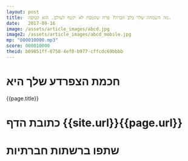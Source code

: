 ```yaml
---
layout: post
title:  מה השמחה שלך בלב חברה? פרח שקטפת לא יקטף לעולם. הוא קטופה.
date:   2017-09-16
image: /assets/article_images/abcd.jpg
image2: /assets/article_images/abcd_mobile.jpg
mp: "000010000.mp3"
score: 000010000
theid: b09851ff-0758-4ef0-b977-cffcdc69bbbb
---
```

# חכמת הצפרדע שלך היא
{{page.title}}

# כתובת הדף {{site.url}}{{page.url}}
# שתפו ברשתות חברתיות